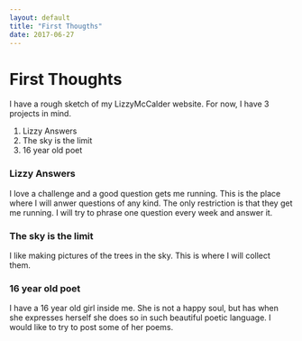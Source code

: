 ```yaml
---
layout: default
title: "First Thougths"
date: 2017-06-27
---
```


# First Thoughts

I have a rough sketch of my LizzyMcCalder website. For now, I have 3 projects in mind. 

<ol>
<li>Lizzy Answers</li>
<li>The sky is the limit</li>
<li>16 year old poet</li>
</ol>

### Lizzy Answers
I love a challenge and a good question gets me running. This is the place where I will anwer questions of any kind. The only restriction is that they get me running. I will try to phrase one question every week and answer it.

### The sky is the limit
I like making pictures of the trees in the sky. This is where I will collect them.

### 16 year old poet
I have a 16 year old girl inside me. She is not a happy soul, but has when she expresses herself she does so in such beautiful poetic language. I would like to try to post some of her poems.

